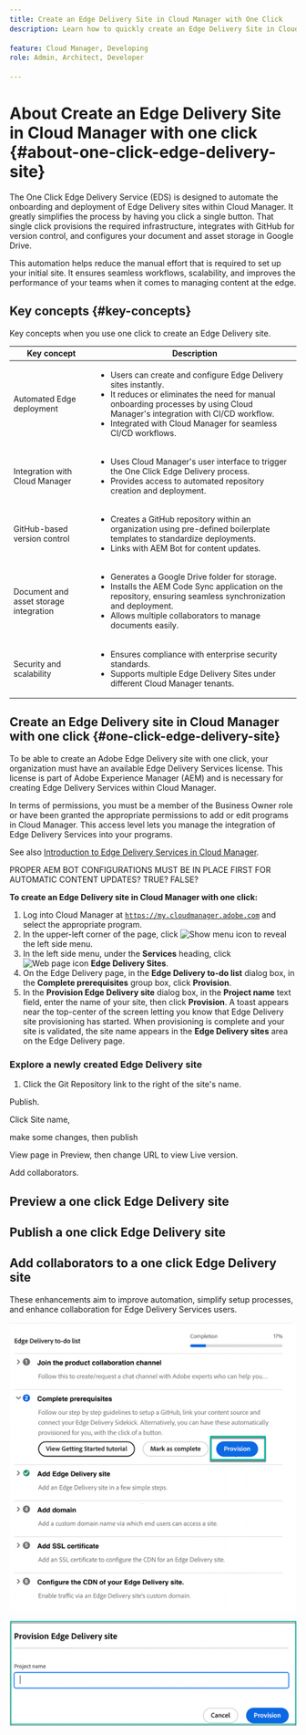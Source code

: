 ```yaml
---
title: Create an Edge Delivery Site in Cloud Manager with One Click
description: Learn how to quickly create an Edge Delivery Site in Cloud Manager with the click of a button.

feature: Cloud Manager, Developing
role: Admin, Architect, Developer

---
```


# About Create an Edge Delivery Site in Cloud Manager with one click {#about-one-click-edge-delivery-site}

The One Click Edge Delivery Service (EDS) is designed to automate the onboarding and deployment of Edge Delivery sites within Cloud Manager. It greatly simplifies the process by having you click a single button. That single click provisions the required infrastructure, integrates with GitHub for version control, and configures your document and asset storage in Google Drive.

This automation helps reduce the manual effort that is required to set up your initial site. It ensures seamless workflows, scalability, and improves the performance of your teams when it comes to managing content at the edge.

## Key concepts {#key-concepts}

Key concepts when you use one click to create an Edge Delivery site.

| Key concept | Description |
| --- | --- |
| Automated Edge deployment | <ul><li>Users can create and configure Edge Delivery sites instantly.</li><li>It reduces or eliminates the need for manual onboarding processes by using Cloud Manager's integration with CI/CD workflow.</li><li>Integrated with Cloud Manager for seamless CI/CD workflows.</li></ul> |
| Integration with Cloud Manager | <ul><li>Uses Cloud Manager's user interface to trigger the One Click Edge Delivery process.</li><li>Provides access to automated repository creation and deployment.</li></ul> |
| GitHub-based version control | <ul><li>Creates a GitHub repository within an organization using pre-defined boilerplate templates to standardize deployments.</li><li>Links with AEM Bot for content updates.</li></ul> |
| Document and asset storage integration | <ul><li>Generates a Google Drive folder for storage.<li>Installs the AEM Code Sync application on the repository, ensuring seamless synchronization and deployment.</li></li><li>Allows multiple collaborators to manage documents easily.</li></ul> |
| Security and scalability | <ul><li>Ensures compliance with enterprise security standards.</li><li>Supports multiple Edge Delivery Sites under different Cloud Manager tenants.</li></ul> |



## Create an Edge Delivery site in Cloud Manager with one click {#one-click-edge-delivery-site}

To be able to create an Adobe Edge Delivery site with one click, your organization must have an available Edge Delivery Services license. This license is part of Adobe Experience Manager (AEM) and is necessary for creating Edge Delivery Services within Cloud Manager.

In terms of permissions, you must be a member of the Business Owner role or have been granted the appropriate permissions to add or edit programs in Cloud Manager. This access level lets you manage the integration of Edge Delivery Services into your programs.

See also [Introduction to Edge Delivery Services in Cloud Manager](/help/implementing/cloud-manager/edge-delivery/introduction-to-edge-delivery-services.md).

PROPER AEM BOT CONFIGURATIONS MUST BE IN PLACE FIRST FOR AUTOMATIC CONTENT UPDATES? TRUE? FALSE?

**To create an Edge Delivery site in Cloud Manager with one click:**

1. Log into Cloud Manager at [`https://my.cloudmanager.adobe.com`](https://my.cloudmanager.adobe.com/) and select the appropriate program.
1. In the upper-left corner of the page, click ![Show menu icon](https://spectrum.adobe.com/static/icons/workflow_18/Smock_ShowMenu_18_N.svg) to reveal the left side menu.
1. In the left side menu, under the **Services** heading, click ![Web page icon](https://spectrum.adobe.com/static/icons/workflow_18/Smock_WebPages_18_N.svg) **Edge Delivery Sites**.
1. On the Edge Delivery page, in the **Edge Delivery to-do list** dialog box, in the **Complete prerequisites** group box, click **Provision**.
1. In the **Provision Edge Delivery site** dialog box, in the **Project name** text field, enter the name of your site, then click **Provision**.
  A toast appears near the top-center of the screen letting you know that Edge Delivery site provisioning has started.
  When provisioning is complete and your site is validated, the site name appears in the **Edge Delivery sites** area on the Edge Delivery page.

### Explore a newly created Edge Delivery site 


1. Click the Git Repository link to the right of the site's name.

Publish. 

Click Site name, 

make some changes, then publish

View page in Preview, then change URL to view Live version.

Add collaborators.


## Preview a one click Edge Delivery site

## Publish a one click Edge Delivery site





## Add collaborators to a one click Edge Delivery site


































  These enhancements aim to improve automation, simplify setup processes, and enhance collaboration for Edge Delivery Services users. <!-- CMGR-59362 -->

  ![Create an Edge Delivery Site with one click](/help/implementing/cloud-manager/release-notes/assets/eds-one-click-60.png)

  ![Provision Edge Delivery site dialog box](/help/implementing/cloud-manager/release-notes/assets/eds-provision-60.png)